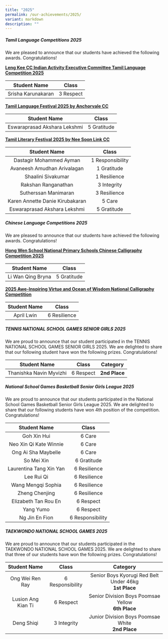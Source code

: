 ```yaml
---
title: "2025"
permalink: /our-achievements/2025/
variant: markdown
description: ""
---
```

##### **Tamil Language Competitions 2025**

We are pleased to announce that our students have achieved the following awards. Congratulations!

**<u>Leng Kee CC Indian Activity Executive Committee Tamil Language Competition 2025</u>**

| Student Name | Class |
| :--------: | :--------: |
| Srisha Karunakaran | 3 Respect |

**<u>Tamil Language Festival 2025 by Anchorvale CC</u>**

| Student Name | Class |
| :--------: | :--------: |
| Eswaraprasad Akshara Lekshmi | 5 Gratitude |

**<u>Tamil Literary Festival 2025 by Nee Soon Link CC</u>**

| Student Name | Class |
| :--------: | :--------: |
| Dastagir Mohammed Ayman | 1 Responsibility |
| Avaneesh Amudhan Arivalagan | 1 Gratitude |
| Shaalini Sivakumar | 1 Resilience |
| Rakshan Ranganathan | 3 Integrity |
| Sutherssan Manimaran | 3 Resilience |
| Karen Annette Danie Kirubakaran | 5 Care |
| Eswaraprasad Akshara Lekshmi | 5 Gratitude |

##### **Chinese Language Competitions 2025**

We are pleased to announce that our students have achieved the following awards. Congratulations!

**<u>Hong Wen School National Primary Schools Chinese Calligraphy Competition 2025</u>**

| Student Name | Class |
| :--------: | :--------: |
| Li Wan Qing Bryna | 5 Gratitude |

**<u>2025 Awe-Inspiring Virtue and Ocean of Wisdom National Calligraphy Competition</u>**

| Student Name | Class |
| :--------: | :--------: |
| April Lwin | 6 Resilience |

##### **TENNIS NATIONAL SCHOOL GAMES SENIOR GIRLS 2025**
We are proud to announce that our student participated in the TENNIS NATIONAL SCHOOL GAMES SENIOR GIRLS 2025. We are delighted to share that our following student have won the following prizes. Congratulations!

| Student Name  | Class | Category |
| :--------: | :--------: | :--------: |
| Thanishka Navin Myvizhi | 6 Respect | **2nd Place** |

##### **National School Games Basketball Senior Girls League 2025**
We are proud to announce that our students participated in the National School Games Basketball Senior Girls League 2025. We are delighted to share that our following students have won 4th position of the competition. Congratulations!

| Student Name  | Class |
| :--------: | :--------: |
| Goh Xin Hui | 6 Care |
| Neo Xin Qi Kate Winnie | 6 Care |
| Ong Ai Sha Maybelle | 6 Care |
| So Mei Xin | 6 Gratitude |
| Laurentina Tang Xin Yan | 6 Resilience |
| Lee Rui Qi | 6 Resilience |
| Wang Mengqi Sophia | 6 Resilience |
| Zheng Chenjing | 6 Resilience |
| Elizabeth Tan Rou En | 6 Respect |
| Yang Yumo | 6 Respect |
| Ng Jin En Fion | 6 Responsibility |

##### **TAEKWONDO NATIONAL SCHOOL GAMES 2025**
We are proud to announce that our students participated in the TAEKWONDO NATIONAL SCHOOL GAMES 2025. We are delighted to share that three of our students have won the following prizes. Congratulations!

| Student Name  | Class | Category |
| :--------: | :--------: | :--------: |
| Ong Wei Ren Ray | 6 Responsibility | Senior Boys Kyorugi Red Belt Under 46kg<br>**1st Place** |
| Lusion Ang Kian Ti | 6 Respect | Senior Division Boys Poomsae Yellow<br>**6th Place** |
| Deng Shiqi | 3 Integrity | Junior Division Boys Poomsae White<br>**2nd Place** |
